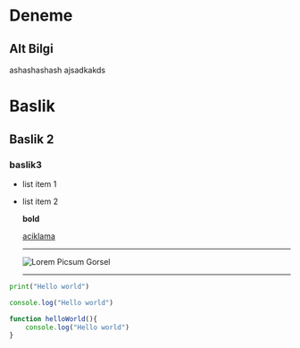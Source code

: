 # Deneme

## Alt Bilgi
ashashashash
ajsadkakds
# Baslik

## Baslik 2

### baslik3

- list item 1

- list item 2

  **bold**

  [aciklama](http://google.com)
  
  ------------------------------------------------------------------------------


  ![Lorem Picsum Gorsel](https://picsum.photos/200/300)

  ***
 ```python
 print("Hello world")
 ```

 ```javascript
 console.log("Hello world")

 function helloWorld(){
     console.log("Hello world")
 }
 ```

 
